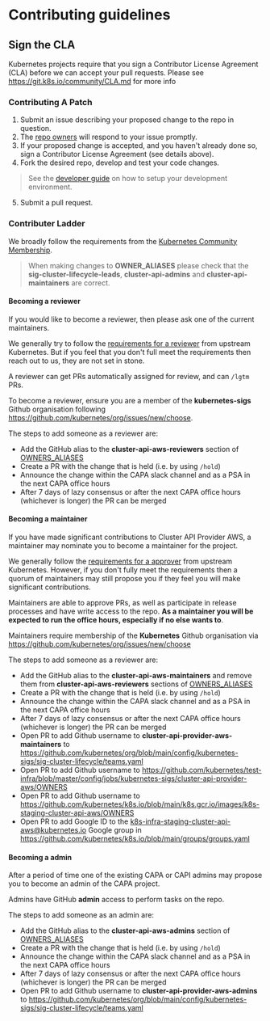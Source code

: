 # Contributing guidelines

## Sign the CLA

Kubernetes projects require that you sign a Contributor License Agreement (CLA) before we can accept your pull requests.  Please see https://git.k8s.io/community/CLA.md for more info

### Contributing A Patch

1. Submit an issue describing your proposed change to the repo in question.
2. The [repo owners](OWNERS) will respond to your issue promptly.
3. If your proposed change is accepted, and you haven't already done so, sign a Contributor License Agreement (see details above).
4. Fork the desired repo, develop and test your code changes. 
> See the [developer guide](https://cluster-api-aws.sigs.k8s.io/development/development.html) on how to setup your development environment.
5. Submit a pull request.

### Contributer Ladder

We broadly follow the requirements from the [Kubernetes Community Membership](https://github.com/kubernetes/community/blob/master/community-membership.md).

> When making changes to **OWNER_ALIASES** please check that the **sig-cluster-lifecycle-leads**, **cluster-api-admins** and **cluster-api-maintainers** are correct.

#### Becoming a reviewer

If you would like to become a reviewer, then please ask one of the current maintainers.

We generally try to follow the [requirements for a reviewer](https://github.com/kubernetes/community/blob/master/community-membership.md#reviewer) from upstream Kubernetes. But if you feel that you don't full meet the requirements then reach out to us, they are not set in stone.

A reviewer can get PRs automatically assigned for review, and can `/lgtm` PRs.

To become a reviewer, ensure you are a member of the **kubernetes-sigs** Github organisation
following https://github.com/kubernetes/org/issues/new/choose.

The steps to add someone as a reviewer are:

- Add the GitHub alias to the **cluster-api-aws-reviewers** section of [OWNERS_ALIASES](https://github.com/kubernetes-sigs/cluster-api-provider-aws/blob/main/OWNERS_ALIASES)
- Create a PR with the change that is held (i.e. by using `/hold`)
- Announce the change within the CAPA slack channel and as a PSA in the next CAPA office hours
- After 7 days of lazy consensus or after the next CAPA office hours (whichever is longer) the PR can be merged

#### Becoming a maintainer

If you have made significant contributions to Cluster API Provider AWS, a maintainer may nominate you to become a maintainer for the project.

We generally follow the [requirements for a approver](https://github.com/kubernetes/community/blob/master/community-membership.md#approver) from upstream Kubernetes. However, if you don't fully meet the requirements then a quorum of maintainers may still propose you if they feel you will make significant contributions.

Maintainers are able to approve PRs, as well as participate in release processes and have write access to the repo. **As a maintainer you will be expected to run the office hours, especially if no else wants to**.

Maintainers require membership of the **Kubernetes** Github organisation via
https://github.com/kubernetes/org/issues/new/choose

The steps to add someone as a reviewer are:

- Add the GitHub alias to the **cluster-api-aws-maintainers** and remove them from **cluster-api-aws-reviewers** sections of [OWNERS_ALIASES](https://github.com/kubernetes-sigs/cluster-api-provider-aws/blob/main/OWNERS_ALIASES)
- Create a PR with the change that is held (i.e. by using `/hold`)
- Announce the change within the CAPA slack channel and as a PSA in the next CAPA office hours
- After 7 days of lazy consensus or after the next CAPA office hours (whichever is longer) the PR can be merged
- Open PR to add Github username to **cluster-api-provider-aws-maintainers**
to https://github.com/kubernetes/org/blob/main/config/kubernetes-sigs/sig-cluster-lifecycle/teams.yaml
- Open PR to add Github username to https://github.com/kubernetes/test-infra/blob/master/config/jobs/kubernetes-sigs/cluster-api-provider-aws/OWNERS
- Open PR to add Github username to https://github.com/kubernetes/k8s.io/blob/main/k8s.gcr.io/images/k8s-staging-cluster-api-aws/OWNERS
- Open PR to add Google ID to the k8s-infra-staging-cluster-api-aws@kubernetes.io Google group in https://github.com/kubernetes/k8s.io/blob/main/groups/groups.yaml

#### Becoming a admin

After a period of time one of the existing CAPA or CAPI admins may propose you to become an admin of the CAPA project.

Admins have GitHub **admin** access to perform tasks on the repo.

The steps to add someone as an admin are:

- Add the GitHub alias to the **cluster-api-aws-admins** section of [OWNERS_ALIASES](https://github.com/kubernetes-sigs/cluster-api-provider-aws/blob/main/OWNERS_ALIASES)
- Create a PR with the change that is held (i.e. by using `/hold`)
- Announce the change within the CAPA slack channel and as a PSA in the next CAPA office hours
- After 7 days of lazy consensus or after the next CAPA office hours (whichever is longer) the PR can be merged
- Open PR to add Github username to **cluster-api-provider-aws-admins**
to https://github.com/kubernetes/org/blob/main/config/kubernetes-sigs/sig-cluster-lifecycle/teams.yaml

